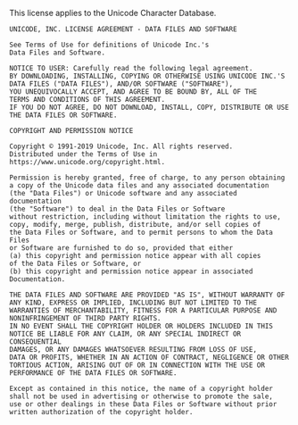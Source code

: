 This license applies to the Unicode Character Database.



    UNICODE, INC. LICENSE AGREEMENT - DATA FILES AND SOFTWARE

    See Terms of Use for definitions of Unicode Inc.'s
    Data Files and Software.

    NOTICE TO USER: Carefully read the following legal agreement.
    BY DOWNLOADING, INSTALLING, COPYING OR OTHERWISE USING UNICODE INC.'S
    DATA FILES ("DATA FILES"), AND/OR SOFTWARE ("SOFTWARE"),
    YOU UNEQUIVOCALLY ACCEPT, AND AGREE TO BE BOUND BY, ALL OF THE
    TERMS AND CONDITIONS OF THIS AGREEMENT.
    IF YOU DO NOT AGREE, DO NOT DOWNLOAD, INSTALL, COPY, DISTRIBUTE OR USE
    THE DATA FILES OR SOFTWARE.

    COPYRIGHT AND PERMISSION NOTICE

    Copyright © 1991-2019 Unicode, Inc. All rights reserved.
    Distributed under the Terms of Use in https://www.unicode.org/copyright.html.

    Permission is hereby granted, free of charge, to any person obtaining
    a copy of the Unicode data files and any associated documentation
    (the "Data Files") or Unicode software and any associated documentation
    (the "Software") to deal in the Data Files or Software
    without restriction, including without limitation the rights to use,
    copy, modify, merge, publish, distribute, and/or sell copies of
    the Data Files or Software, and to permit persons to whom the Data Files
    or Software are furnished to do so, provided that either
    (a) this copyright and permission notice appear with all copies
    of the Data Files or Software, or
    (b) this copyright and permission notice appear in associated
    Documentation.

    THE DATA FILES AND SOFTWARE ARE PROVIDED "AS IS", WITHOUT WARRANTY OF
    ANY KIND, EXPRESS OR IMPLIED, INCLUDING BUT NOT LIMITED TO THE
    WARRANTIES OF MERCHANTABILITY, FITNESS FOR A PARTICULAR PURPOSE AND
    NONINFRINGEMENT OF THIRD PARTY RIGHTS.
    IN NO EVENT SHALL THE COPYRIGHT HOLDER OR HOLDERS INCLUDED IN THIS
    NOTICE BE LIABLE FOR ANY CLAIM, OR ANY SPECIAL INDIRECT OR CONSEQUENTIAL
    DAMAGES, OR ANY DAMAGES WHATSOEVER RESULTING FROM LOSS OF USE,
    DATA OR PROFITS, WHETHER IN AN ACTION OF CONTRACT, NEGLIGENCE OR OTHER
    TORTIOUS ACTION, ARISING OUT OF OR IN CONNECTION WITH THE USE OR
    PERFORMANCE OF THE DATA FILES OR SOFTWARE.

    Except as contained in this notice, the name of a copyright holder
    shall not be used in advertising or otherwise to promote the sale,
    use or other dealings in these Data Files or Software without prior
    written authorization of the copyright holder.

